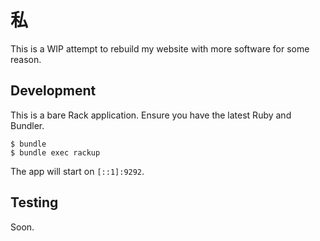 # 私

This is a WIP attempt to rebuild my website with more software for some reason.

## Development

This is a bare Rack application. Ensure you have the latest Ruby and Bundler.

```
$ bundle
$ bundle exec rackup
```

The app will start on `[::1]:9292`.

## Testing

Soon.
